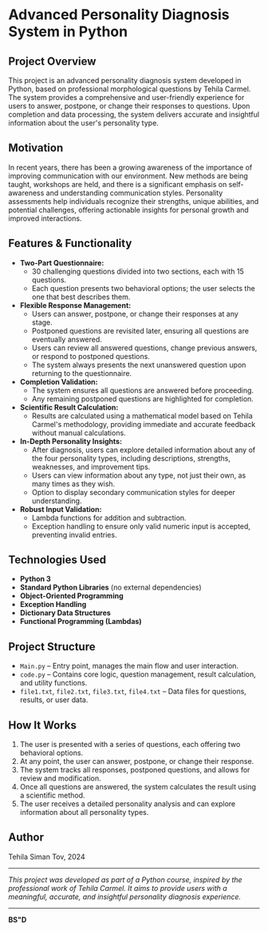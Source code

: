 # Advanced Personality Diagnosis System in Python

## Project Overview
This project is an advanced personality diagnosis system developed in Python, based on professional morphological questions by Tehila Carmel. The system provides a comprehensive and user-friendly experience for users to answer, postpone, or change their responses to questions. Upon completion and data processing, the system delivers accurate and insightful information about the user's personality type.

## Motivation
In recent years, there has been a growing awareness of the importance of improving communication with our environment. New methods are being taught, workshops are held, and there is a significant emphasis on self-awareness and understanding communication styles. Personality assessments help individuals recognize their strengths, unique abilities, and potential challenges, offering actionable insights for personal growth and improved interactions.

## Features & Functionality
- **Two-Part Questionnaire:**
  - 30 challenging questions divided into two sections, each with 15 questions.
  - Each question presents two behavioral options; the user selects the one that best describes them.
- **Flexible Response Management:**
  - Users can answer, postpone, or change their responses at any stage.
  - Postponed questions are revisited later, ensuring all questions are eventually answered.
  - Users can review all answered questions, change previous answers, or respond to postponed questions.
  - The system always presents the next unanswered question upon returning to the questionnaire.
- **Completion Validation:**
  - The system ensures all questions are answered before proceeding.
  - Any remaining postponed questions are highlighted for completion.
- **Scientific Result Calculation:**
  - Results are calculated using a mathematical model based on Tehila Carmel's methodology, providing immediate and accurate feedback without manual calculations.
- **In-Depth Personality Insights:**
  - After diagnosis, users can explore detailed information about any of the four personality types, including descriptions, strengths, weaknesses, and improvement tips.
  - Users can view information about any type, not just their own, as many times as they wish.
  - Option to display secondary communication styles for deeper understanding.
- **Robust Input Validation:**
  - Lambda functions for addition and subtraction.
  - Exception handling to ensure only valid numeric input is accepted, preventing invalid entries.

## Technologies Used
- **Python 3**
- **Standard Python Libraries** (no external dependencies)
- **Object-Oriented Programming**
- **Exception Handling**
- **Dictionary Data Structures**
- **Functional Programming (Lambdas)**

## Project Structure
- `Main.py` – Entry point, manages the main flow and user interaction.
- `code.py` – Contains core logic, question management, result calculation, and utility functions.
- `file1.txt`, `file2.txt`, `file3.txt`, `file4.txt` – Data files for questions, results, or user data.

## How It Works
1. The user is presented with a series of questions, each offering two behavioral options.
2. At any point, the user can answer, postpone, or change their response.
3. The system tracks all responses, postponed questions, and allows for review and modification.
4. Once all questions are answered, the system calculates the result using a scientific method.
5. The user receives a detailed personality analysis and can explore information about all personality types.

## Author
Tehila Siman Tov, 2024

---

*This project was developed as part of a Python course, inspired by the professional work of Tehila Carmel. It aims to provide users with a meaningful, accurate, and insightful personality diagnosis experience.*

---

**BS"D**

